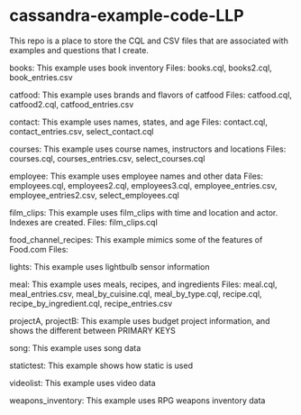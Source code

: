 cassandra-example-code-LLP
==========================

This repo is a place to store the CQL and CSV files that are associated with examples and questions that I create.

books: This example uses book inventory
  Files: books.cql, books2.cql, book_entries.csv
  
catfood: This example uses brands and flavors of catfood 
  Files: catfood.cql, catfood2.cql, catfood_entries.csv
  
contact: This example uses names, states, and age
  Files: contact.cql, contact_entries.csv, select_contact.cql
  
courses: This example uses course names, instructors and locations
  Files: courses.cql, courses_entries.csv, select_courses.cql
  
employee: This example uses employee names and other data
  Files: employees.cql, employees2.cql, employees3.cql, employee_entries.csv, employee_entries2.csv, select_employees.cql
  
film_clips: This example uses film_clips with time and location and actor. Indexes are created.
  Files: film_clips.cql
  
food_channel_recipes: This example mimics some of the features of Food.com
  Files:
  
lights: This example uses lightbulb sensor information

meal: This example uses meals, recipes, and ingredients
  Files: meal.cql, meal_entries.csv, meal_by_cuisine.cql, meal_by_type.cql, recipe.cql, recipe_by_ingredient.cql, recipe_entries.csv

projectA, projectB: This example uses budget project information, and shows the different between PRIMARY KEYS

song: This example uses song data

statictest: This example shows how static is used

videolist: This example uses video data

weapons_inventory: This example uses RPG weapons inventory data
